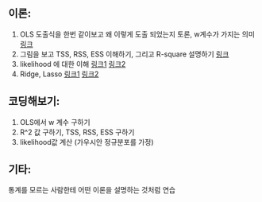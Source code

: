 
## 이론: 

1. OLS 도출식을 한번 같이보고 왜 이렇게 도출 되었는지 토론, w계수가 가지는 의미
[링크](https://datascienceschool.net/view-notebook/58269d7f52bd49879965cdc4721da42d/)
2. 그림을 보고 TSS, RSS, ESS 이해하기, 그리고 R-square 설명하기
[링크](http://www.edupristine.com/wp-content/uploads/2013/04/Tss1.png)
3. likelihood 에 대한 이해
[링크1](http://blog.naver.com/hyuplay/220083212395)
[링크2](http://rstudio-pubs-static.s3.amazonaws.com/204928_c2d6c62565b74a4987e935f756badfba.html)
4. Ridge, Lasso
[링크1](https://datascienceschool.net/view-notebook/83d5e4fff7d64cb2aecfd7e42e1ece5e/)
[링크2](http://blog.naver.com/sw4r/221011057664)


## 코딩해보기:
1. OLS에서 w 계수 구하기
2. R^2 값 구하기, TSS, RSS, ESS 구하기
3. likelihood값 계산 (가우시안 정규분포를 가정)

## 기타:
통계를 모르는 사람한테 어떤 이론을 설명하는 것처럼 연습